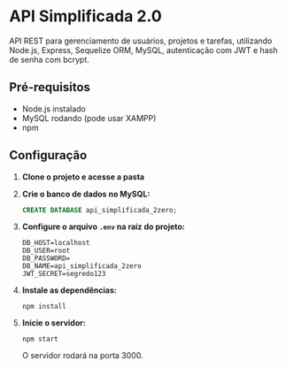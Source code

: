 # API Simplificada 2.0

API REST para gerenciamento de usuários, projetos e tarefas, utilizando Node.js, Express, Sequelize ORM, MySQL, autenticação com JWT e hash de senha com bcrypt.

## Pré-requisitos

- Node.js instalado
- MySQL rodando (pode usar XAMPP)
- npm

## Configuração

1. **Clone o projeto e acesse a pasta**

2. **Crie o banco de dados no MySQL:**
   ```sql
   CREATE DATABASE api_simplificada_2zero;
   ```

3. **Configure o arquivo `.env` na raiz do projeto:**
   ```
   DB_HOST=localhost
   DB_USER=root
   DB_PASSWORD=
   DB_NAME=api_simplificada_2zero
   JWT_SECRET=segredo123
   ```

4. **Instale as dependências:**
   ```
   npm install
   ```

5. **Inicie o servidor:**
   ```
   npm start
   ```
   O servidor rodará na porta 3000.
